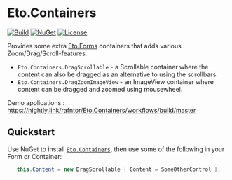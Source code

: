 # Eto.Containers

[![Build](https://github.com/rafntor/Eto.Containers/actions/workflows/build.yml/badge.svg)](https://github.com/rafntor/Eto.Containers/actions/workflows/build.yml)
[![NuGet](https://img.shields.io/nuget/v/Eto.Containers)](https://www.nuget.org/packages/Eto.Containers/)
[![License](https://img.shields.io/github/license/rafntor/Eto.Containers)](LICENSE)

Provides some extra [Eto.Forms](https://github.com/picoe/Eto) containers that adds various Zoom/Drag/Scroll-features:
- `Eto.Containers.DragScrollable` - a Scrollable container where the content can also be dragged as an alternative to using the scrollbars.
- `Eto.Containers.DragZoomImageView` - an ImageView container where content can be dragged and zoomed using mousewheel.

Demo applications : https://nightly.link/rafntor/Eto.Containers/workflows/build/master

## Quickstart

Use NuGet to install [`Eto.Containers`](https://www.nuget.org/packages/Eto.Containers/), then use some of the following in your Form or Container:
```cs
   this.Content = new DragScrollable { Content = SomeOtherControl };
```
